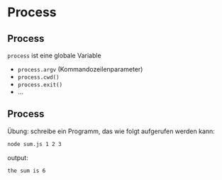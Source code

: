 # Process

## Process

`process` ist eine globale Variable

- `process.argv` (Kommandozeilenparameter)
- `process.cwd()`
- `process.exit()`
- ...

## Process

Übung: schreibe ein Programm, das wie folgt aufgerufen werden kann:

```bash
node sum.js 1 2 3
```

output:

```
the sum is 6
```
